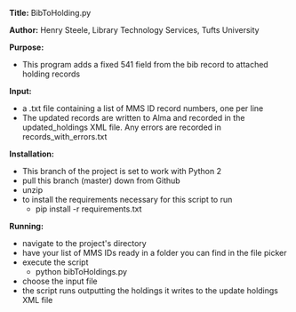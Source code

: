 **Title:** BibToHolding.py

**Author:** Henry Steele, Library Technology Services, Tufts University

**Purpose:**

- This program adds a fixed 541 field from the bib record to attached holding records

**Input:**

- a .txt file containing a list of MMS ID record numbers, one per line
- The updated records are written to Alma and recorded in the updated\_holdings XML file.  Any errors are recorded in records\_with\_errors.txt

**Installation:**

- This branch of the project is set to work with Python 2
- pull this branch (master) down from Github
- unzip
- to install the requirements necessary for this script to run
  - pip install -r requirements.txt


**Running:**


- navigate to the project&#39;s directory
- have your list of MMS IDs ready in a folder you can find in the file picker
- execute the script
  - python bibToHoldings.py
- choose the input file
- the script runs outputting the holdings it writes to the update holdings XML file
